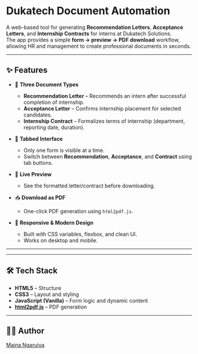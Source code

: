 # Dukatech Document Automation

A web-based tool for generating **Recommendation Letters**, **Acceptance Letters**, and **Internship Contracts** for interns at Dukatech Solutions.  
The app provides a simple **form → preview → PDF download** workflow, allowing HR and management to create professional documents in seconds.

---

## ✨ Features

- 📝 **Three Document Types**
  - **Recommendation Letter** – Recommends an intern after successful completion of internship.
  - **Acceptance Letter** – Confirms internship placement for selected candidates.
  - **Internship Contract** – Formalizes terms of internship (department, reporting date, duration).

- 🎯 **Tabbed Interface**  
  - Only one form is visible at a time.  
  - Switch between **Recommendation**, **Acceptance**, and **Contract** using tab buttons.

- 👀 **Live Preview**  
  - See the formatted letter/contract before downloading.

- 📥 **Download as PDF**  
  - One-click PDF generation using `html2pdf.js`.

- 🎨 **Responsive & Modern Design**  
  - Built with CSS variables, flexbox, and clean UI.  
  - Works on desktop and mobile.

---

---

## 🛠️ Tech Stack

- **HTML5** – Structure
- **CSS3** – Layout and styling
- **JavaScript (Vanilla)** – Form logic and dynamic content
- **[html2pdf.js](https://ekoopmans.github.io/html2pdf.js/)** – PDF generation

---
## 👨‍💻 Author
[Maina Ngaruiya](https://github.com/mainangaruiya)  

